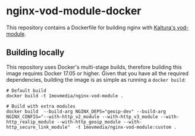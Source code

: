 nginx-vod-module-docker
=======================

This repository contains a Dockerfile for building nginx with [Kaltura's
vod-module](https://github.com/kaltura/nginx-vod-module).

Building locally
----------------

This repository uses Docker's multi-stage builds, therefore building this image
requires Docker 17.05 or higher. Given that you have all the required
dependencies, building the image is as simple as running a ``docker build``:

```
# Default build
docker build -t 1movmedia/nginx-vod-module .

# Build with extra modules
docker build  --build-arg NGINX_DEPS="geoip-dev" --build-arg NGINX_CONFIG="--with-http_v2_module --with-http_v3_module --with-http_realip_module --with-http_geoip_module --with-http_secure_link_module"  -t 1movmedia/nginx-vod-module:custom .
```
